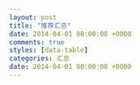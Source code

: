 ```yaml
---
layout: post
title: "推荐汇总"
date: 2014-04-01 00:00:00 +0000
comments: true
styles: [data-table]
categories: 汇总
date: 2014-04-01 00:00:00 +0000
---
```


<!--more-->

<script src='https://raw.githubusercontent.com/BetPick/betpick.data/master/result/r.js'></script>

<div id='divTable'></div>

<script type='text/javascript'> function loadScript(url, callback){ var head = document.getElementsByTagName('head')[0]; var script = document.createElement('script'); script.type = 'text/javascript'; script.src = url; script.onreadystatechange = callback; script.onload = callback; head.appendChild(script); } function randomString(length){ var chars = '0123456789ABCDEFGHIJKLMNOPQRSTUVWXTZabcdefghiklmnopqrstuvwxyz'.split(''); if (! length) { length = Math.floor(Math.random() * chars.length); } var str = ''; for (var i = 0; i < length; i++) { str += chars[Math.floor(Math.random() * chars.length)]; } return str; } var myPrettyCode = function(){ $(document).ready(function(){formatHtml('divTable');}); }; url='https://raw.githubusercontent.com/BetPick/betpick.data/master/result/data.total.js?v='+randomString(8); loadScript(url, myPrettyCode); </script>

